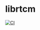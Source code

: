 # librtcm

[![CI](https://github.com/swift-nav/librtcm-private/actions/workflows/ci.yaml/badge.svg)](https://github.com/swift-nav/librtcm-private/actions/workflows/ci.yaml)
